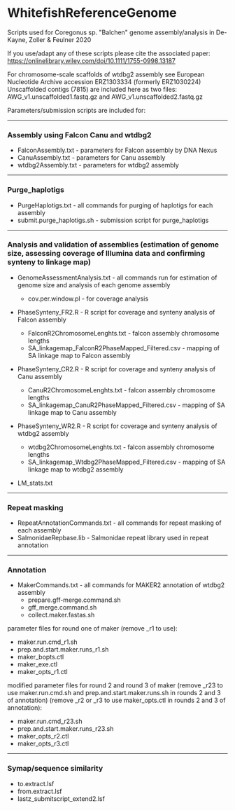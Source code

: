 # WhitefishReferenceGenome
Scripts used for Coregonus sp. "Balchen" genome assembly/analysis in De-Kayne, Zoller &amp; Feulner 2020

If you use/adapt any of these scripts please cite the associated paper: https://onlinelibrary.wiley.com/doi/10.1111/1755-0998.13187

For chromosome-scale scaffolds of wtdbg2 assembly see European Nucleotide Archive accession ERZ1303334 (formerly ERZ1030224) 
Unscaffolded contigs (7815) are included here as two files: AWG_v1.unscaffolded1.fastq.gz and AWG_v1.unscaffolded2.fastq.gz

Parameters/submission scripts are included for:

***

### Assembly using Falcon Canu and wtdbg2 
- FalconAssembly.txt - parameters for Falcon assembly by DNA Nexus
- CanuAssembly.txt - parameters for Canu assembly
- wtdbg2Assembly.txt - parameters for wtdbg2 assembly

***

### Purge_haplotigs
- PurgeHaplotigs.txt - all commands for purging of haplotigs for each assembly
- submit.purge_haplotigs.sh - submission script for purge_haplotigs

***

### Analysis and validation of assemblies (estimation of genome size, assessing coverage of Illumina data and confirming synteny to linkage map)
- GenomeAssessmentAnalysis.txt - all commands run for estimation of genome size and analysis of each genome assembly 
  - cov.per.window.pl - for coverage analysis
  
- PhaseSynteny_FR2.R - R script for coverage and synteny analysis of Falcon assembly
  - FalconR2ChromosomeLenghts.txt - falcon assembly chromosome lengths
  - SA_linkagemap_FalconR2PhaseMapped_Filtered.csv - mapping of SA linkage map to Falcon assembly
  
- PhaseSynteny_CR2.R - R script for coverage and synteny analysis of Canu assembly
  - CanuR2ChromosomeLenghts.txt - falcon assembly chromosome lengths
  - SA_linkagemap_CanuR2PhaseMapped_Filtered.csv - mapping of SA linkage map to Canu assembly
  
- PhaseSynteny_WR2.R - R script for coverage and synteny analysis of wtdbg2 assembly
  - wtdbg2ChromosomeLenghts.txt - falcon assembly chromosome lengths
  - SA_linkagemap_Wtdbg2PhaseMapped_Filtered.csv - mapping of SA linkage map to wtdbg2 assembly
  
 - LM_stats.txt

***

### Repeat masking
- RepeatAnnotationCommands.txt - all commands for repeat masking of each assembly
- SalmonidaeRepbase.lib - Salmonidae repeat library used in repeat annotation

***

### Annotation
- MakerCommands.txt - all commands for MAKER2 annotation of wtdbg2 assembly
  - prepare.gff-merge.command.sh
  - gff_merge.command.sh
  - collect.maker.fastas.sh

parameter files for round one of maker (remove \_r1 to use):
- maker.run.cmd_r1.sh
- prep.and.start.maker.runs_r1.sh
- maker_bopts.ctl
- maker_exe.ctl
- maker_opts_r1.ctl

modified parameter files for round 2 and round 3 of maker 
(remove \_r23 to use maker.run.cmd.sh and prep.and.start.maker.runs.sh in rounds 2 and 3 of annotation)
(remove \_r2 or \_r3 to use maker_opts.ctl in rounds 2 and 3 of annotation):
- maker.run.cmd_r23.sh
- prep.and.start.maker.runs_r23.sh
- maker_opts_r2.ctl
- maker_opts_r3.ctl

***

### Symap/sequence similarity
- to.extract.lsf 
- from.extract.lsf 
- lastz_submitscript_extend2.lsf 
